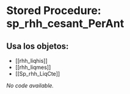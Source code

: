 # Stored Procedure: sp_rhh_cesant_PerAnt

## Usa los objetos:
- [[rhh_liqhis]]
- [[rhh_liqmes]]
- [[Sp_rhh_LiqCte]]

*No code available.*
